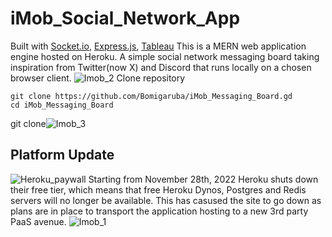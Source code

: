 # iMob_Social_Network_App

Built with [Socket.io](https://socket.io/), [Express.js](https://expressjs.com/), [Tableau](https://www.tableau.com/)
This is a MERN web application engine hosted on Heroku. A simple social network messaging board taking inspiration from Twitter(now X) and 
Discord that runs locally on a chosen browser client.
![Imob_2](https://github.com/Bomigaruba/iMob_Messaging_Board/assets/56232544/22804898-4419-4d36-9f57-cf73bd41d4bc)
Clone repository
```
git clone https://github.com/Bomigaruba/iMob_Messaging_Board.gd
cd iMob_Messaging_Board
```
git clone![Imob_3](https://github.com/Bomigaruba/iMob_Messaging_Board/assets/56232544/1d853041-c6a5-4b56-8744-b62fd20d64ad)

## Platform Update
![Heroku_paywall](https://github.com/Bomigaruba/iMob_Messaging_Board/assets/56232544/4995e31a-a301-45d8-a35a-9c31f5a488cb)
Starting from November 28th, 2022 Heroku shuts down their free tier, which means that free Heroku Dynos, Postgres and Redis servers will no longer be available.
This has casused the site to go down as plans are in place to transport the application hosting to a new 3rd party PaaS avenue. 
![Imob_1](https://github.com/Bomigaruba/iMob_Messaging_Board/assets/56232544/b6ebbd1b-58d8-419d-9bfa-a0df56c1d3b9)
